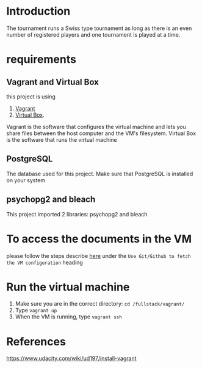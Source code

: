 

# Introduction
The tournament runs a Swiss type tournament as long as there is an even 
number of registered players and one tournament is played at a time. 

# requirements

## Vagrant and Virtual Box
this project is using 

1. [Vagrant](https://www.vagrantup.com/downloads.html)
2. [Virtual Box](https://www.virtualbox.org/wiki/Downloads).

Vagrant is the software that configures the virtual machine and lets you share files between the host computer and the VM's filesystem.
Virtual Box is the software that runs the virtual machine 

## PostgreSQL
The database used for this project. Make sure that PostgreSQL is installed on your system

## psychopg2 and bleach
This project imported 2 libraries: psychopg2 and bleach

# To access the documents in the VM
please follow the steps describe [here](https://www.udacity.com/wiki/ud197/install-vagrant) under the `Use Git/Github to fetch the VM configuration` heading

# Run the virtual machine
1. Make sure you are in the correct directory: `cd /fullstack/vagrant/`
2. Type `vagrant up`
3. When the VM is running, type `vagrant ssh`

# References
https://www.udacity.com/wiki/ud197/install-vagrant
